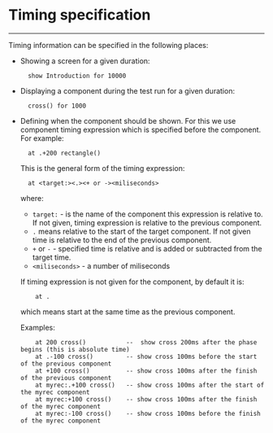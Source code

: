 # Timing specification

---

Timing information can be specified in the following places:

- Showing a screen for a given duration:

        show Introduction for 10000

- Displaying a component during the test run for a given duration:

        cross() for 1000

- Defining when the component should be shown. For this we use component timing
  expression which is specified before the component. For example:
  
        at .+200 rectangle()
  
  
    This is the general form of the timing expression:
  
        at <target:><.><+ or -><miliseconds>
       
    where: 
   
    - `target:` - is the name of the component this expression is relative to. If
      not given, timing expression is relative to the previous component.
    - `.` means relative to the start of the target component. If not given time
      is relative to the end of the previous component.
    - `+` or `-` - specified time is relative and is added or subtracted from the
      target time.
    - `<miliseconds>` - a number of miliseconds
    
    If timing expression is not given for the component, by default it is:
    
          at .
          
    which means start at the same time as the previous component.
       
    Examples:
  
          at 200 cross()           --  show cross 200ms after the phase begins (this is absolute time)
          at .-100 cross()         -- show cross 100ms before the start of the previous component
          at +100 cross()          -- show cross 100ms after the finish of the previous component
          at myrec:.+100 cross()   -- show cross 100ms after the start of the myrec component
          at myrec:+100 cross()    -- show cross 100ms after the finish of the myrec component
          at myrec:-100 cross()    -- show cross 100ms before the finish of the myrec component


     
